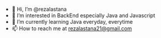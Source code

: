 - 👋 Hi, I’m @rezalastana
- 👀 I’m interested in BackEnd especially Java and Javascript
- 🌱 I’m currently learning Java everyday, everytime
- 📫 How to reach me at rezalastana21@gmail.com

<!---
rezalastana/rezalastana is a ✨ special ✨ repository because its `README.md` (this file) appears on your GitHub profile.
You can click the Preview link to take a look at your changes.
--->
